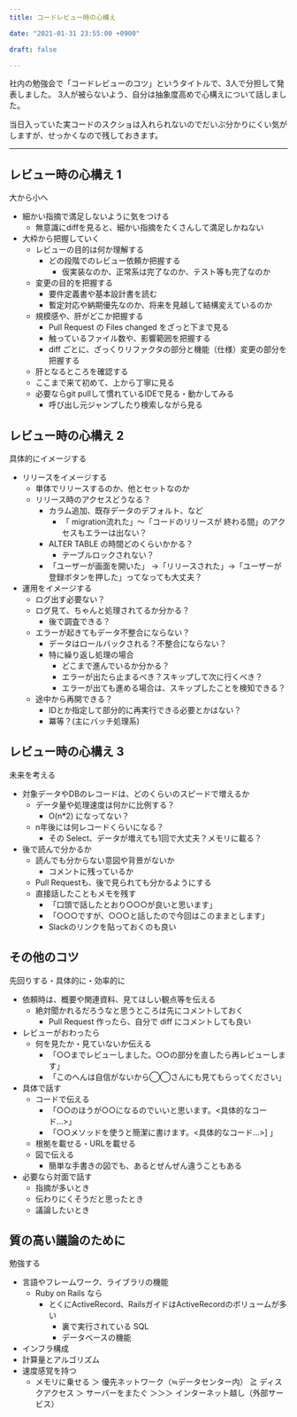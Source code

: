 ```yaml
---
title: コードレビュー時の心構え

date: "2021-01-31 23:55:00 +0900"

draft: false

---
```


社内の勉強会で「コードレビューのコツ」というタイトルで、3人で分担して発表しました。
3人が被らないよう、自分は抽象度高めで心構えについて話しました。

当日入っていた実コードのスクショは入れられないのでだいぶ分かりにくい気がしますが、せっかくなので残しておきます。

---

## レビュー時の心構え 1

大から小へ

- 細かい指摘で満足しないように気をつける
  - 無意識にdiffを見ると、細かい指摘をたくさんして満足しかねない
- 大枠から把握していく
  - レビューの目的は何か理解する
    - どの段階でのレビュー依頼か把握する
      - 仮実装なのか、正常系は完了なのか、テスト等も完了なのか
  - 変更の目的を把握する
    - 要件定義書や基本設計書を読む
    - 暫定対応や納期優先なのか、将来を見越して結構変えているのか
  - 規模感や、肝がどこか把握する
    - Pull Request の Files changed をざっと下まで見る
    -  触っているファイル数や、影響範囲を把握する
    - diff ごとに、ざっくりリファクタの部分と機能（仕様）変更の部分を把握する
  - 肝となるところを確認する
  - ここまで来て初めて、上から丁寧に見る
  - 必要ならgit pullして慣れているIDEで見る・動かしてみる
    - 呼び出し元ジャンプしたり検索しながら見る


## レビュー時の心構え 2

具体的にイメージする

- リリースをイメージする
  - 単体でリリースするのか、他とセットなのか
  - リリース時のアクセスどうなる？
    - カラム追加、既存データのデフォルト、など
      - 「 migration流れた」〜「コードのリリースが 終わる間」のアクセスもエラーは出ない？
    - ALTER TABLE の時間どのくらいかかる？
      - テーブルロックされない？
    - 「ユーザーが画面を開いた」 →「リリースされた」→「ユーザーが登録ボタンを押した」ってなっても大丈夫？
- 運用をイメージする
  - ログ出す必要ない？
  - ログ見て、ちゃんと処理されてるか分かる？
    - 後で調査できる？
  - エラーが起きてもデータ不整合にならない？
    - データはロールバックされる？不整合にならない？
    - 特に繰り返し処理の場合
      - どこまで進んでいるか分かる？
      - エラーが出たら止まるべき？スキップして次に行くべき？
      - エラーが出ても進める場合は、スキップしたことを検知できる？
   - 途中から再開できる？
     - IDとか指定して部分的に再実行できる必要とかはない？
     - 冪等？(主にバッチ処理系)


## レビュー時の心構え 3

未来を考える

- 対象データやDBのレコードは、どのくらいのスピードで増えるか
  - データ量や処理速度は何かに比例する？
    - O(n*2) になってない？
  - n年後には何レコードくらいになる？
    - その Select、データが増えても1回で大丈夫？メモリに載る？
- 後で読んで分かるか
   - 読んでも分からない意図や背景がないか
     - コメントに残っているか
   - Pull Requestも、後で見られても分かるようにする
   - 直接話したこともメモを残す
     - 「口頭で話したとおり○○○が良いと思います」
     - 「○○○ですが、○○○と話したので今回はこのままとします」
     - Slackのリンクを貼っておくのも良い


## その他のコツ

先回りする・具体的に・効率的に

- 依頼時は、概要や関連資料、見てほしい観点等を伝える
  - 絶対聞かれるだろうなと思うところは先にコメントしておく
    - Pull Request 作ったら、自分で diff にコメントしても良い
- レビューがおわったら
  - 何を見たか・見ていないか伝える
    - 「○○までレビューしました。○○の部分を直したら再レビューします」
    - 「このへんは自信がないから◯◯さんにも見てもらってください」
- 具体で話す
  - コードで伝える
    - 「○○のほうが○○になるのでいいと思います。<具体的なコード...>」
    - 「○○メソッドを使うと簡潔に書けます。<具体的なコード...>] 」
  - 根拠を載せる・URLを載せる
  - 図で伝える
    - 簡単な手書きの図でも、あるとぜんぜん違うこともある
- 必要なら対面で話す
  - 指摘が多いとき
  - 伝わりにくそうだと思ったとき
  - 議論したいとき


## 質の高い議論のために

勉強する

- 言語やフレームワーク、ライブラリの機能
  - Ruby on Rails なら
    - とくにActiveRecord、RailsガイドはActiveRecordのボリュームが多い
      - 裏で実行されている SQL 
      - データベースの機能
- インフラ構成
- 計算量とアルゴリズム
- 速度感覚を持つ
  - メモリに乗せる ＞ 優先ネットワーク（≒データセンター内） ≧ ディスクアクセス ＞ サーバーをまたぐ ＞＞＞ インターネット越し（外部サービス）
